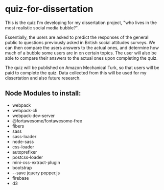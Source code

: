 # quiz-for-dissertation

This is the quiz I'm developing for my dissertation project, "who lives in the most realistic social media bubble?". 

Essentially, the users are asked to predict the responses of the general public to questions previously asked in British social attitudes surveys. We can then compare the users
answers to the actual ones, and determine how much of a bubble some users are in on certain topics. The user will also be able to compare their answers to the actual ones upon 
completing the quiz. 

The quiz will be published on Amazon Mechanical Turk, so that users will be paid to complete the quiz. Data collected from this will be used for my dissertation and also future
research.

## Node Modules to install:

* webpack
* webpack-cli
* webpack-dev-server
* @fortawesome/fontawesome-free
* fibers
* sass 
* sass-loader
* node-sass
* css-loader
* autoprefixer
* postcss-loader
* mini-css-extract-plugin
* bootstrap
* --save jquery popper.js
* firebase
* d3
